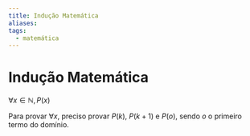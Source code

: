 ```yaml
---
title: Indução Matemática
aliases: 
tags:
  - matemática
---
```

# Indução Matemática

$\forall x \in \mathbb{N}, P(x)$

Para provar $\forall x$, preciso provar $P(k)$, $P(k + 1)$ e $P(o)$, sendo $o$ o primeiro termo do domínio.
